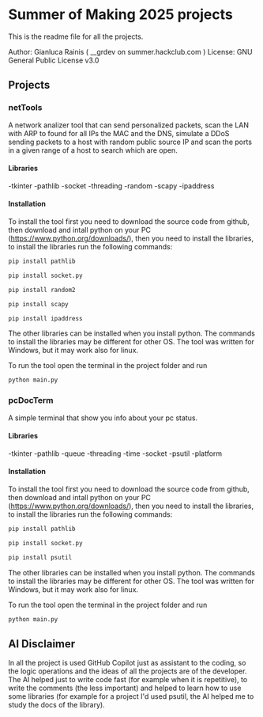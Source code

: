 # Summer of Making 2025 projects
This is the readme file for all the projects.

Author: Gianluca Rainis ( __grdev on summer.hackclub.com )
License: GNU General Public License v3.0

## Projects
### netTools 
A network analizer tool that can send personalized packets, scan the LAN with ARP to found for all IPs the MAC and the DNS, simulate a DDoS sending packets to a host with random public source IP and scan the ports in a given range of a host to search which are open.
#### Libraries
-tkinter
-pathlib
-socket
-threading
-random
-scapy
-ipaddress
#### Installation
To install the tool first you need to download the source code from github, then download and intall python on your PC (https://www.python.org/downloads/), then you need to install the libraries, to install the libraries run the following commands:

```bash
pip install pathlib
```
```bash
pip install socket.py
```
```bash
pip install random2
```
```bash
pip install scapy
```
```bash
pip install ipaddress
```

The other libraries can be installed when you install python. The commands to install the libraries may be different for other OS.
The tool was written for Windows, but it may work also for linux.

To run the tool open the terminal in the project folder and run
```bash
python main.py
```

### pcDocTerm
A simple terminal that show you info about your pc status.
#### Libraries
-tkinter
-pathlib
-queue
-threading
-time
-socket
-psutil
-platform
#### Installation
To install the tool first you need to download the source code from github, then download and intall python on your PC (https://www.python.org/downloads/), then you need to install the libraries, to install the libraries run the following commands:

```bash
pip install pathlib
```
```bash
pip install socket.py
```
```bash
pip install psutil
```

The other libraries can be installed when you install python. The commands to install the libraries may be different for other OS.
The tool was written for Windows, but it may work also for linux.

To run the tool open the terminal in the project folder and run
```bash
python main.py
```

## AI Disclaimer
In all the project is used GitHub Copilot just as assistant to the coding, so the logic operations and the ideas of all the projects are of the developer. The AI helped just to write code fast (for example when it is repetitive), to write the comments (the less important) and helped to learn how to use some libraries (for example for a project I'd used psutil, the AI helped me to study the docs of the library).